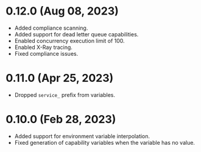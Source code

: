 # 0.12.0 (Aug 08, 2023)
* Added compliance scanning.
* Added support for dead letter queue capabilities.
* Enabled concurrency execution limit of 100.
* Enabled X-Ray tracing.
* Fixed compliance issues.

# 0.11.0 (Apr 25, 2023)
* Dropped `service_` prefix from variables.

# 0.10.0 (Feb 28, 2023)
* Added support for environment variable interpolation.
* Fixed generation of capability variables when the variable has no value.
